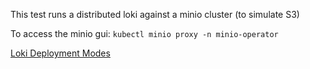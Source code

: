 This test runs a distributed loki against a minio cluster (to simulate S3)

To access the minio gui: `kubectl minio proxy -n minio-operator`

[Loki Deployment Modes](https://grafana.com/docs/loki/latest/fundamentals/architecture/deployment-modes/)
